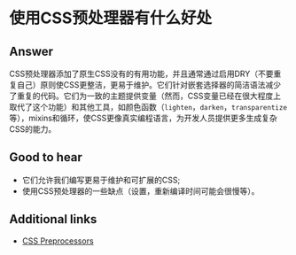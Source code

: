 # 使用CSS预处理器有什么好处

## Answer

CSS预处理器添加了原生CSS没有的有用功能，并且通常通过启用DRY（不要重复自己）原则使CSS更整洁，更易于维护。它们针对嵌套选择器的简洁语法减少了重复的代码。它们为一致的主题提供变量（然而，CSS变量已经在很大程度上取代了这个功能）和其他工具，如颜色函数（`lighten`，`darken`，`transparentize`等），mixins和循环，使CSS更像真实编程语言，为开发人员提供更多生成复杂CSS的能力。

## Good to hear

* 它们允许我们编写更易于维护和可扩展的CSS;
* 使用CSS预处理器的一些缺点（设置，重新编译时间可能会很慢等）。

## Additional links

* [CSS Preprocessors](https://medium.com/@garyfagan/css-preprocessors-6f226fa16f27)

<!-- tags: (css) -->

<!-- expertise: (0) -->
